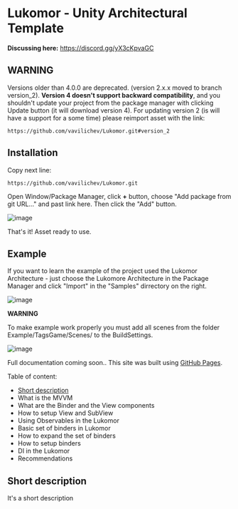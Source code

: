 # Lukomor - Unity Architectural Template

**Discussing here:**
https://discord.gg/yX3cKpvaGC

## WARNING
Versions older than 4.0.0 are deprecated. (version 2.x.x moved to branch version_2). **Version 4 doesn't support backward compatibility**, and you shouldn't update your project from the package manager with clicking Update button (it will download version 4). For updating version 2 (is will have a support for a some time) please reimport asset with the link:

```
https://github.com/vavilichev/Lukomor.git#version_2
```

## Installation

Copy next line:

```
https://github.com/vavilichev/Lukomor.git
```

Open Window/Package Manager, click **+** button, choose "Add package from git URL..." and past link here. Then click the "Add" button.

![image](https://user-images.githubusercontent.com/22970240/166225114-30e8cb9d-0b20-44cd-9e7d-d2e13cabd40e.png)

That's it! Asset ready to use.

## Example

If you want to learn the example of the project used the Lukomor Architecture - just choose the Lukomore Architecture in the Package Manager and click "Import" in the "Samples" dirrectory on the right.

![image](https://user-images.githubusercontent.com/22970240/166225335-f83cbda1-193c-44cd-8518-0a721a3a436c.png)

**WARNING**

To make example work properly you must add all scenes from the folder Example/TagsGame/Scenes/ to the BuildSettings.

![image](https://user-images.githubusercontent.com/22970240/208266469-2f999603-a067-4cbd-a4eb-cc3e590d2ae7.png)

Full documentation coming soon..
This site was built using [GitHub Pages](https://pages.github.com/).

Table of content:
- [Short description](https://github.com/vavilichev/Lukomor/tree/dev?tab=readme-ov-file#short-description)
- What is the MVVM
- What are the Binder and the View components
- How to setup View and SubView
- Using Observables in the Lukomor
- Basic set of binders in Lukomor
- How to expand the set of binders
- How to setup binders
- DI in the Lukomor
- Recommendations


## Short description

It's a short description
